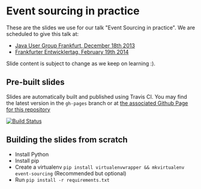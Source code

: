 # Event sourcing in practice

These are the slides we use for our talk "Event Sourcing in practice". We are scheduled to give this talk at:
- [Java User Group Frankfurt, December 18th 2013](https://sites.google.com/site/jugffm/home/18-12-2013-why-care-about-big-data)
- [Frankfurter Entwicklertag, February 19th 2014](http://www.entwicklertag.de/frankfurt/2014/session/event-sourcing-der-praxis)

Slide content is subject to change as we keep on learning :).

## Pre-built slides

Slides are automatically built and published using Travis CI. You may find the latest version in the `gh-pages` branch or at [the associated Github Page for this repository](http://ookami86.github.io/event-sourcing-in-practice/index.html)

[![Build Status](https://travis-ci.org/Ookami86/event-sourcing-in-practice.png?branch=master)](https://travis-ci.org/Ookami86/event-sourcing-in-practice)

## Building the slides from scratch

- Install Python
- Install pip
- Create a virtualenv 
  `pip install virtualenvwrapper && mkvirtualenv event-sourcing` (Recommended but optional)
- Run `pip install -r requirements.txt`